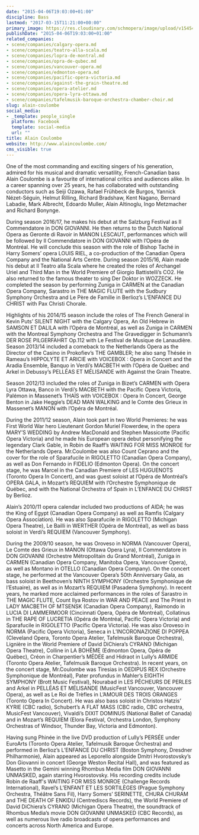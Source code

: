 ```yaml
---
date: "2015-04-06T19:03:00+01:00"
discipline: Bass
lastmod: "2017-03-15T11:21:00+00:00"
primary_image: https://res.cloudinary.com/schmopera/image/upload/v1545409169/media/webhook-uploads/1489576865522/2017-03-15---Alain-Coulombe.jpg.jpg
publishDate: "2015-04-06T19:03:00+01:00"
related_companies:
- scene/companies/calgary-opera.md
- scene/companies/teatro-alla-scala.md
- scene/companies/lopra-de-montral.md
- scene/companies/opra-de-qubec.md
- scene/companies/vancouver-opera.md
- scene/companies/edmonton-opera.md
- scene/companies/pacific-opera-victoria.md
- scene/companies/against-the-grain-theatre.md
- scene/companies/opera-atelier.md
- scene/companies/opera-lyra-ottawa.md
- scene/companies/tafelmusik-baroque-orchestra-chamber-choir.md
slug: alain-coulombe
social_media:
- _template: people_single
  platform: Facebook
  template: social-media
  url: ""
title: Alain Coulombe
website: http://www.alaincoulombe.com/
cms_visible: true
---
```


One of the most commanding and exciting singers of his generation, admired for his musical and dramatic versatility, French-Canadian bass Alain Coulombe is a favourite of international critics and audiences alike. In a career spanning over 25 years, he has collaborated with outstanding conductors such as Seiji Ozawa, Rafael Frühbeck de Burgos, Yannick Nézet-Séguin, Helmut Rilling, Richard Bradshaw, Kent Nagano, Bernard Labadie, Mark Albrecht, Edoardo Muller, Alain Altinoglu, Ingo Metzmacher and Richard Bonynge.

During season 2016/17, he makes his debut at the Salzburg Festival as Il Commendatore in DON GIOVANNI. He then returns to the Dutch National Opera as Geronte di Ravoir in MANON LESCAUT, performances which will be followed by Il Commendatore in DON GIOVANNI with l’Opéra de Montréal. He will conclude this season with the role of Bishop Taché in Harry Somers’ opera LOUIS RIEL, a co-production of the Canadian Opera Company and the National Arts Centre.
During season 2015/16, Alain made his debut at Il Teatro alla Scala where he created the roles of Archangel Uriel and Third Man in the World Premiere of Giorgio Battistelli’s CO2. He also returned to the famous theater to sing Der Doktor in WOZZECK. He completed the season by performing Zuniga in CARMEN at the Canadian Opera Company, Sarastro in THE MAGIC FLUTE with the Sudbury Symphony Orchestra and Le Père de Famille in Berlioz’s L’ENFANCE DU CHRIST with Pax Christi Chorale.

Highlights of his 2014/15 season include the roles of The French General in Kevin Puts’ SILENT NIGHT with the Calgary Opera, An Old Hebrew in SAMSON ET DALILA with l’Opéra de Montréal, as well as Zuniga in CARMEN with the Montreal Symphony Orchestra and The Gravedigger in Schumann’s DER ROSE PILGERFAHRT Op.112 with Le Festival de Musique de Lanaudière.
Season 2013/14 included a comeback to the Netherlands Opera as the Director of the Casino in Prokofiev’s THE GAMBLER; he also sang Thésée in Rameau’s HIPPOLYTE ET ARICIE with VOICEBOX : Opera in Concert and the Aradia Ensemble, Banquo in Verdi’s MACBETH with l’Opéra de Québec and Arkel in Debussy’s PELLÉAS ET MÉLISANDE with Against the Grain Theatre.

Season 2012/13 included the roles of Zuniga in Bizet’s CARMEN with Opera Lyra Ottawa, Banco in Verdi’s MACBETH with the Pacific Opera Victoria, Palémon in Massenet’s THAÏS with VOICEBOX : Opera In Concert, George Benton in Jake Heggie’s DEAD MAN WALKING and le Comte des Grieux in Massenet’s MANON with l’Opéra de Montréal.

During the 2011/12 season, Alain took part in two World Premieres: he was First World War hero Lieutenant Gordon Muriel Flowerdew, in the opera MARY’S WEDDING by Andrew MacDonald and Stephen Massicotte (Pacific Opera Victoria) and he made his European opera debut personifying the legendary Clark Gable, in Robin de Raaff’s WAITING FOR MISS MONROE for the Netherlands Opera. Mr.Coulombe was also Count Ceprano and the cover for the role of Sparafucile in RIGOLETTO (Canadian Opera Company), as well as Don Fernando in FIDELIO (Edmonton Opera). On the concert stage, he was Marcel in the Canadian Premiere of LES HUGUENOTS (Toronto Opera In Concert), and was guest soloist at l’Opéra de Montréal’s OPERA GALA, in Mozart’s REQUIEM with l’Orchestre Symphonique de Québec, and with the National Orchestra of Spain in L’ENFANCE DU CHRIST by Berlioz.

Alain’s 2010/11 opera calendar included two productions of AIDA; he was the King of Egypt (Canadian Opera Company) as well as Ramfis (Calgary Opera Association). He was also Sparafucile in RIGOLETTO (Michigan Opera Theatre), Le Bailli in WERTHER (Opéra de Montréal), as well as bass soloist in Verdi’s REQUIEM (Vancouver Symphony).

During the 2009/10 season, he was Oroveso in NORMA (Vancouver Opera), Le Comte des Grieux in MANON (Ottawa Opera Lyra), Il Commendatore in DON GIOVANNI (Orchestre Métropolitain du Grand Montréal), Zuniga in CARMEN (Canadian Opera Company, Manitoba Opera, Vancouver Opera), as well as Montano in OTELLO (Canadian Opera Company). On the concert stage, he performed at the Vancouver Opera’s 50th Anniversary Gala, as bass soloist in Beethoven’s NINTH SYMPHONY (Orchestre Symphonique de l’Estuaire), as well as in Mozart’s REQUIEM (Pasadena Symphony).
In recent years, he marked more acclaimed performances in the roles of Sarastro in THE MAGIC FLUTE, Count Ilya Rostov in WAR AND PEACE and The Priest in LADY MACBETH OF MTSENSK (Canadian Opera Company), Raimondo in LUCIA DI LAMMERMOOR (Cincinnati Opera, Opéra de Montréal), Collatinus in THE RAPE OF LUCRETIA (Opéra de Montréal, Pacific Opera Victoria) and Sparafucile in RIGOLETTO (Pacific Opera Victoria). He was also Oroveso in NORMA (Pacific Opera Victoria), Seneca in L’INCORONAZIONE DI POPPEA (Cleveland Opera, Toronto Opera Atelier, Tafelmusik Baroque Orchestra), Lignière in the World Premiere of David DiChiera’s CYRANO (Michigan Opera Theatre), Colline in LA BOHÈME (Edmonton Opera, Opéra de Québec), Créon in Charpentier’s MÉDÉE and Hidraot in Lully’s ARMIDE (Toronto Opera Atelier, Tafelmusik Baroque Orchestra).
In recent years, on the concert stage, Mr.Coulombe was Tiresias in OEDIPUS REX (Orchestre Symphonique de Montréal), Pater profundus in Mahler’s EIGHTH SYMPHONY (Brott Music Festival), Nourabad in LES PÊCHEURS DE PERLES and Arkel in PELLÉAS ET MÉLISANDE (MusicFest Vancouver, Vancouver Opera), as well as Le Roi de Trèfles in L’AMOUR DES TROIS ORANGES (Toronto Opera In Concert). He was also bass soloist in Christos Hatzis’ KYRIE (CBC radio), Schubert’s A FLAT MASS (CBC radio, CBC orchestra, MusicFest Vancouver), Vivaldi’s DIXIT DOMINUS (National Ballet of Canada) and in Mozart’s REQUIEM (Elora Festival, Orchestra London, Symphony Orchestras of Windsor, Thunder Bay, Victoria and Edmonton).

Having sung Phinée in the live DVD production of Lully’s PERSÉE under EuroArts (Toronto Opera Atelier, Tafelmusik Baroque Orchestra) and performed in Berlioz’s L’ENFANCE DU CHRIST (Boston Symphony, Dresdner Philharmonie), Alain appeared as Leporello alongside Dmitri Hvorostovsky’s Don Giovanni in concert (George Weston Recital Hall), and was featured as Masetto in the Gemini winning Rhombus Media film DON GIOVANNI UNMASKED, again starring Hvorostovsky.
His recording credits include Robin de Raaff's WAITING FOR MISS MONROE (Challenge Records International), Ravel’s L’ENFANT ET LES SORTILÈGES (Prague Symphony Orchestra, Théâtre Sans Fil), Harry Somers’ SERINETTE, CHURA CHURAM and THE DEATH OF ENKIDU (Centrediscs Records), the World Premiere of David DiChiera’s CYRANO (Michigan Opera Theatre), the soundtrack of Rhombus Media’s movie DON GIOVANNI UNMASKED (CBC Records), as well as numerous live radio broadcasts of opera performances and concerts across North America and Europe.
